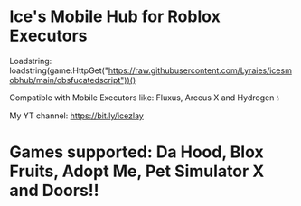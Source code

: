 # Ice's Mobile Hub for Roblox Executors

Loadstring: loadstring(game:HttpGet("https://raw.githubusercontent.com/Lyraies/icesmobhub/main/obsfucatedscript"))()

Compatible with Mobile Executors like:
Fluxus, Arceus X and Hydrogen 💧

My YT channel: https://bit.ly/icezlay

# Games supported: Da Hood, Blox Fruits, Adopt Me, Pet Simulator X and Doors!!
